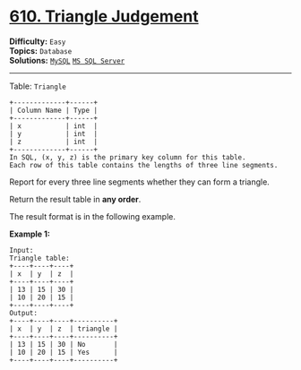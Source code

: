 # [610. Triangle Judgement](https://leetcode.com/problems/triangle-judgement/)

**Difficulty:** `Easy`  
**Topics:** `Database`  
**Solutions:** [`MySQL`](../../src/sql/challenges/TriangleJudgement.sql) [`MS SQL Server`](../../src/sql/challenges/TriangleJudgement.sql)  

---

Table: `Triangle`

```
+-------------+------+
| Column Name | Type |
+-------------+------+
| x           | int  |
| y           | int  |
| z           | int  |
+-------------+------+
In SQL, (x, y, z) is the primary key column for this table.
Each row of this table contains the lengths of three line segments.
```

Report for every three line segments whether they can form a triangle.

Return the result table in **any order**.

The result format is in the following example.

**Example 1:**

```
Input: 
Triangle table:
+----+----+----+
| x  | y  | z  |
+----+----+----+
| 13 | 15 | 30 |
| 10 | 20 | 15 |
+----+----+----+
Output: 
+----+----+----+----------+
| x  | y  | z  | triangle |
+----+----+----+----------+
| 13 | 15 | 30 | No       |
| 10 | 20 | 15 | Yes      |
+----+----+----+----------+
```